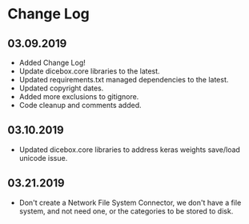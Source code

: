 Change Log
==========

03.09.2019
----------
* Added Change Log!
* Update dicebox.core libraries to the latest.
* Updated requirements.txt managed dependencies to the latest.
* Updated copyright dates.
* Added more exclusions to gitignore.
* Code cleanup and comments added.

03.10.2019
----------
* Updated dicebox.core libraries to address keras weights save/load unicode issue.

03.21.2019
----------
* Don't create a Network File System Connector, we don't have a file system, and not need one, or the categories to be stored to disk.
